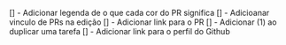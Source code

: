 [] - Adicionar legenda de o que cada cor do PR significa
[] - Adicioanar vinculo de PRs na edição
[] - Adicionar link para o PR
[] - Adicionar (1) ao duplicar uma tarefa
[] - Adicionar link para o perfil do Github